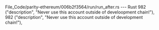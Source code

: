 File_Code/parity-ethereum/006b2f3564/run/run_after.rs --- Rust
982                                         ("description", "Never use this account outside of develoopment chain!"),                                        982                                         ("description", "Never use this account outside of development chain!"),

